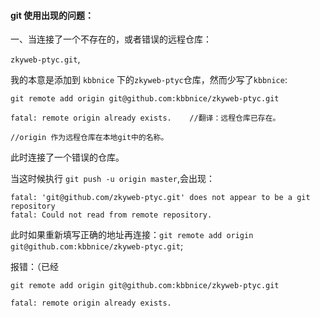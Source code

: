 #### git 使用出现的问题：

一、当连接了一个不存在的，或者错误的远程仓库：

`zkyweb-ptyc.git`,

我的本意是添加到 `kbbnice` 下的`zkyweb-ptyc`仓库，然而少写了`kbbnice`:

```
git remote add origin git@github.com:kbbnice/zkyweb-ptyc.git

fatal: remote origin already exists.	//翻译：远程仓库已存在。

//origin 作为远程仓库在本地git中的名称。
```

此时连接了一个错误的仓库。

当这时候执行 `git push -u origin master`,会出现：

```
fatal: 'git@github.com/zkyweb-ptyc.git' does not appear to be a git repository
fatal: Could not read from remote repository.
```

此时如果重新填写正确的地址再连接：`git remote add origin git@github.com:kbbnice/zkyweb-ptyc.git`;

报错：（已经

```
git remote add origin git@github.com:kbbnice/zkyweb-ptyc.git

fatal: remote origin already exists.
```

